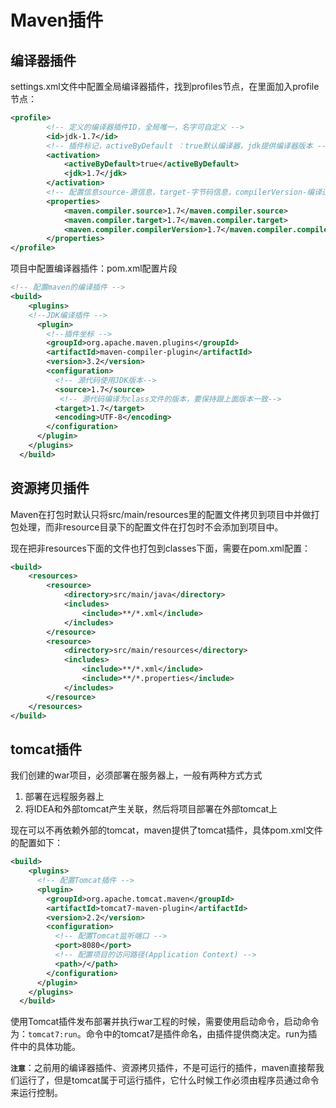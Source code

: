 # Maven插件

## 编译器插件

settings.xml文件中配置全局编译器插件，找到profiles节点，在里面加入profile节点：

```xml
<profile>
        <!-- 定义的编译器插件ID，全局唯一，名字可自定义 -->
        <id>jdk-1.7</id>
        <!-- 插件标记，activeByDefault ：true默认编译器，jdk提供编译器版本 -->
        <activation>
            <activeByDefault>true</activeByDefault>
            <jdk>1.7</jdk>
        </activation>
        <!-- 配置信息source-源信息，target-字节码信息，compilerVersion-编译过程版本 -->
        <properties>
            <maven.compiler.source>1.7</maven.compiler.source>
            <maven.compiler.target>1.7</maven.compiler.target>
            <maven.compiler.compilerVersion>1.7</maven.compiler.compilerVersion>
        </properties>
</profile>
```

项目中配置编译器插件：pom.xml配置片段

```xml
<!-- 配置maven的编译插件 --> 
<build>
    <plugins>
    <!--JDK编译插件 -->
      <plugin>
        <!--插件坐标 -->
        <groupId>org.apache.maven.plugins</groupId>
        <artifactId>maven-compiler-plugin</artifactId>
        <version>3.2</version>
        <configuration>
          <!-- 源代码使用JDK版本-->
          <source>1.7</source>
           <!-- 源代码编译为class文件的版本，要保持跟上面版本一致-->
          <target>1.7</target>
          <encoding>UTF-8</encoding>
        </configuration>
      </plugin>
    </plugins>
  </build>
```

## 资源拷贝插件

Maven在打包时默认只将src/main/resources里的配置文件拷贝到项目中并做打包处理，而非resource目录下的配置文件在打包时不会添加到项目中。

现在把非resources下面的文件也打包到classes下面，需要在pom.xml配置：

```xml
<build>
	<resources>
        <resource>
            <directory>src/main/java</directory>
            <includes>
                <include>**/*.xml</include>
            </includes>
        </resource>
        <resource>
            <directory>src/main/resources</directory>
            <includes>
                <include>**/*.xml</include>
                <include>**/*.properties</include>
            </includes>
        </resource>
    </resources>
</build>
```

## tomcat插件

我们创建的war项目，必须部署在服务器上，一般有两种方式方式

1. 部署在远程服务器上
2. 将IDEA和外部tomcat产生关联，然后将项目部署在外部tomcat上


现在可以不再依赖外部的tomcat，maven提供了tomcat插件，具体pom.xml文件的配置如下：

```xml
<build>
    <plugins>
      <!-- 配置Tomcat插件 -->
      <plugin>
        <groupId>org.apache.tomcat.maven</groupId>
        <artifactId>tomcat7-maven-plugin</artifactId>
        <version>2.2</version>
        <configuration>
     	  <!-- 配置Tomcat监听端口 -->
          <port>8080</port>
     	  <!-- 配置项目的访问路径(Application Context) -->
          <path>/</path>
        </configuration>
      </plugin>
    </plugins>
  </build>
```

使用Tomcat插件发布部署并执行war工程的时候，需要使用启动命令，启动命令为：`tomcat7:run`。命令中的tomcat7是插件命名，由插件提供商决定。run为插件中的具体功能。

**`注意`**：之前用的编译器插件、资源拷贝插件，不是可运行的插件，maven直接帮我们运行了，但是tomcat属于可运行插件，它什么时候工作必须由程序员通过命令来运行控制。



